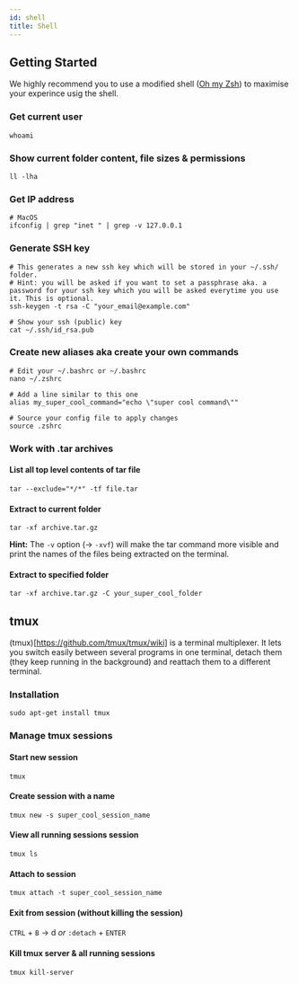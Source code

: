 ```yaml
---
id: shell
title: Shell
---
```


## Getting Started

We highly recommend you to use a modified shell ([Oh my Zsh](oh_my_zsh.md)) to maximise your experince usig the shell.

### Get current user
```shell
whoami
```

### Show current folder content, file sizes & permissions
```shell
ll -lha
```

### Get IP address

```shell
# MacOS
ifconfig | grep "inet " | grep -v 127.0.0.1
```

### Generate SSH key

```shell
# This generates a new ssh key which will be stored in your ~/.ssh/ folder.
# Hint: you will be asked if you want to set a passphrase aka. a password for your ssh key which you will be asked everytime you use it. This is optional.
ssh-keygen -t rsa -C "your_email@example.com"

# Show your ssh (public) key
cat ~/.ssh/id_rsa.pub
```

### Create new aliases aka create your own commands

```shell
# Edit your ~/.bashrc or ~/.bashrc
nano ~/.zshrc

# Add a line similar to this one
alias my_super_cool_command="echo \"super cool command\""

# Source your config file to apply changes
source .zshrc
```

### Work with .tar archives

#### List all top level contents of tar file
```shell
tar --exclude="*/*" -tf file.tar
```

#### Extract to current folder
```shell
tar -xf archive.tar.gz
```
**Hint:** The `-v` option (-> `-xvf`) will make the tar command more visible and print the names of the files being extracted on the terminal. 

#### Extract to specified folder
```shell
tar -xf archive.tar.gz -C your_super_cool_folder
```

## tmux

(tmux)[https://github.com/tmux/tmux/wiki] is a terminal multiplexer. It lets you switch easily between several programs in one terminal, detach them (they keep running in the background) and reattach them to a different terminal.

### Installation
```shell
sudo apt-get install tmux 
```

### Manage tmux sessions
#### Start new session
```shell
tmux
```

#### Create session with a name
```shell
tmux new -s super_cool_session_name 
```

#### View all running sessions session
```shell
tmux ls
```

#### Attach to session 
```shell
tmux attach -t super_cool_session_name 
```

#### Exit from session (without killing the session)
`CTRL` + `B`  ->  d    *or*   `:detach` + `ENTER`

#### Kill tmux server & all running sessions
```shell
tmux kill-server 
```
